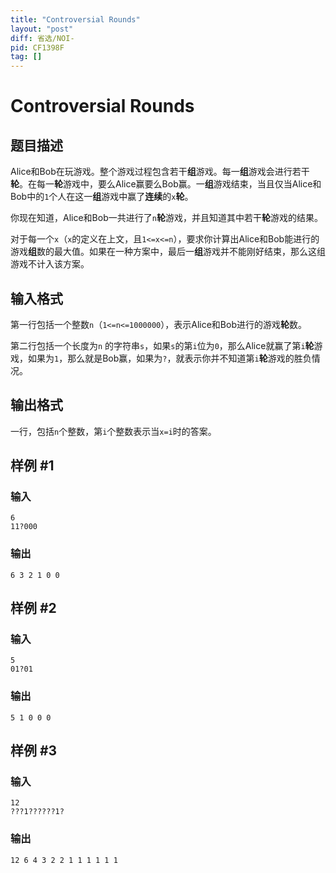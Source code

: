 ```yaml
---
title: "Controversial Rounds"
layout: "post"
diff: 省选/NOI-
pid: CF1398F
tag: []
---
```


# Controversial Rounds

## 题目描述

Alice和Bob在玩游戏。整个游戏过程包含若干**组**游戏。每一**组**游戏会进行若干**轮**。在每一**轮**游戏中，要么Alice赢要么Bob赢。一**组**游戏结束，当且仅当Alice和Bob中的`1`个人在这一**组**游戏中赢了**连续**的`x`**轮**。

你现在知道，Alice和Bob一共进行了`n`**轮**游戏，并且知道其中若干**轮**游戏的结果。

对于每一个`x`（`x`的定义在上文，且`1<=x<=n`），要求你计算出Alice和Bob能进行的游戏**组**数的最大值。如果在一种方案中，最后一**组**游戏并不能刚好结束，那么这组游戏不计入该方案。

## 输入格式

第一行包括一个整数`n`（`1<=n<=1000000`），表示Alice和Bob进行的游戏**轮**数。

第二行包括一个长度为`n` 的字符串`s`，如果`s`的第`i`位为`0`，那么Alice就赢了第`i`**轮**游戏，如果为`1`，那么就是Bob赢，如果为`?`，就表示你并不知道第`i`**轮**游戏的胜负情况。

## 输出格式

一行，包括`n`个整数，第`i`个整数表示当`x=i`时的答案。

## 样例 #1

### 输入

```
6
11?000
```

### 输出

```
6 3 2 1 0 0
```

## 样例 #2

### 输入

```
5
01?01
```

### 输出

```
5 1 0 0 0
```

## 样例 #3

### 输入

```
12
???1??????1?
```

### 输出

```
12 6 4 3 2 2 1 1 1 1 1 1
```


